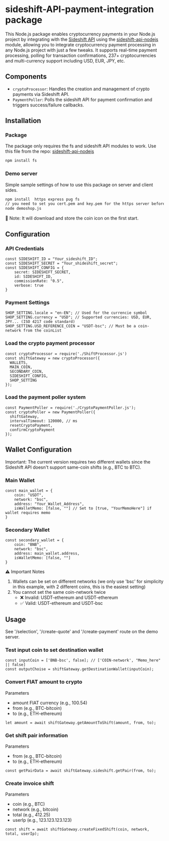 # sideshift-API-payment-integration package

This Node.js package enables cryptocurrency payments in your Node.js project by integrating with the [Sideshift API](https://sideshift.ai/) using the [sideshift-api-nodejs](https://github.com/ryo-ohki-node/sideshift-api-nodejs) module, allowing you to integrate cryptocurrency payment processing in any Node.js project with just a few tweaks. It supports real-time payment processing, polling for transaction confirmations, 237+ cryptocurrencies and multi-currency support including USD, EUR, JPY, etc.


## Components
- `cryptoProcessor`: Handles the creation and management of crypto payments via Sideshift API.
- `PaymentPoller`: Polls the sideshift API for payment confirmation and triggers success/failure callbacks.


## Installation 

### Package
The package only requires the fs and sideshift API modules to work.
Use this file from the repo: [sideshift-api-nodejs](https://github.com/ryo-ohki-node/sideshift-api-nodejs/sideshiftAPI.js)
```bash
npm install fs
```

### Demo server
Simple sample settings of how to use this package on server and client sides.

```bash
npm install  https express pug fs
// you need to set you cert.pem and key.pem for the https server before launching
node demoshop.js
```

📝 Note: It will download and store the coin icon on the first start.


## Configuration

### API Credentials
```
const SIDESHIFT_ID = "Your_sideshift_ID"; 
const SIDESHIFT_SECRET = "Your_shideshift_secret";
const SIDESHIFT_CONFIG = {
	secret: SIDESHIFT_SECRET,
	id: SIDESHIFT_ID,
	commissionRate: "0.5",
	verbose: true
}
```

### Payment Settings
```
SHOP_SETTING.locale = "en-EN"; // Used for the currencie symbol
SHOP_SETTING.currency = "USD"; // Supported currencies: USD, EUR, JPY... (ISO 4217 code standard)
SHOP_SETTING.USD_REFERENCE_COIN = "USDT-bsc"; // Must be a coin-network from the coinList
```

### Load the crypto payment processor
```
const cryptoProcessor = require('./ShiftProcessor.js')
const shiftGateway = new cryptoProcessor({
  WALLETS,
  MAIN_COIN,
  SECONDARY_COIN,
  SIDESHIFT_CONFIG,
  SHOP_SETTING
});
```

### Load the payment poller system
```
const PaymentPoller = require('./CryptoPaymentPoller.js');
const cryptoPoller = new PaymentPoller({
  shiftGateway,
  intervalTimeout: 120000, // ms
  resetCryptoPayment,
  confirmCryptoPayment
});
```


## Wallet Configuration
Important: The current version requires two different wallets since the Sideshift API doesn't support same-coin shifts (e.g., BTC to BTC).

### Main Wallet
```
const main_wallet = {
    coin: "USDT",
    network: "bsc",
    address: "Your_Wallet_Address",
    isWalletMemo: [false, ""] // Set to [true, "YourMemoHere"] if wallet requires memo
}
```

### Secondary Wallet
```
const secondary_wallet = {
    coin: "BNB",
    network: "bsc",
    address: main_wallet.address,
    isWalletMemo: [false, ""]
}
```

⚠️ Important Notes
1. Wallets can be set on different networks (we only use 'bsc' for simplicity in this example, with 2 different coins, this is the easiest setting)
2. You cannot set the same coin-network twice
    - ❌ Invalid: USDT-ethereum and USDT-ethereum
    - ✅ Valid: USDT-ethereum and USDT-bsc


## Usage
See '/selection', '/create-quote' and '/create-payment' route on the demo server.

### Test input coin to set destination wallet
```
const inputCoin = ['BNB-bsc', false]; // ['COIN-network', "Memo_here" || false]
const outputChoise = shiftGateway.getDestinationWallet(inputCoin); 
```

### Convert FIAT amount to crypto
Parameters 
- amount FIAT currency (e.g., 100.54)
- from (e.g., BTC-bitcoin)
- to (e.g., ETH-ethereum)
```
let amount = await shiftGateway.getAmountToShift(amount, from, to);
```

### Get shift pair information
Parameters 
- from (e.g., BTC-bitcoin)
- to (e.g., ETH-ethereum)
```
const getPairData = await shiftGateway.sideshift.getPair(from, to);
```

### Create invoice shift 
Parameters 
- coin (e.g., BTC)
- network (e.g., bitcoin)
- total (e.g., 412.25)
- userIp (e.g., 123.123.123.123)
```
const shift = await shiftGateway.createFixedShift(coin, network, total, userIp);
```
